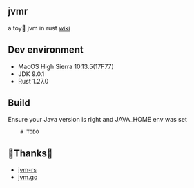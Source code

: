 ## jvmr
a toy🤗 jvm in rust
[wiki](https://github.com/superbiger/jvmr/wiki)

## Dev environment
- MacOS High Sierra 10.13.5(17F77)
- JDK 9.0.1
- Rust 1.27.0

## Build
Ensure your Java version is right and JAVA_HOME env was set
```shell
    # TODO
```

## 🎉Thanks🎉
- [jvm-rs](https://github.com/standbyme/jvm-rs)
- [jvm.go](https://github.com/zxh0/jvm.go.git)

